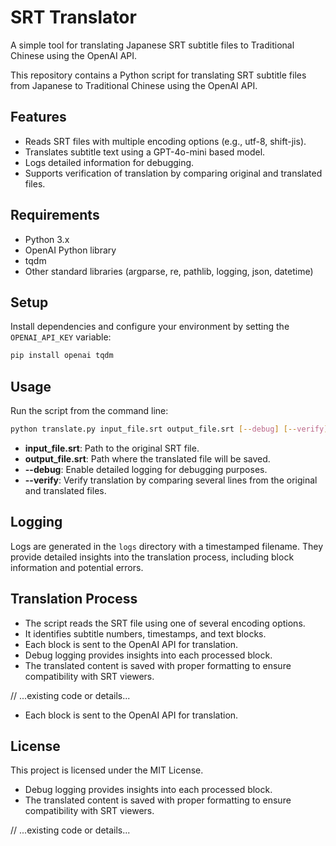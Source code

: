 # SRT Translator

A simple tool for translating Japanese SRT subtitle files to Traditional Chinese using the OpenAI API.

This repository contains a Python script for translating SRT subtitle files from Japanese to Traditional Chinese using the OpenAI API.

## Features

- Reads SRT files with multiple encoding options (e.g., utf-8, shift-jis).
- Translates subtitle text using a GPT-4o-mini based model.
- Logs detailed information for debugging.
- Supports verification of translation by comparing original and translated files.

## Requirements

- Python 3.x
- OpenAI Python library
- tqdm  
- Other standard libraries (argparse, re, pathlib, logging, json, datetime)

## Setup

Install dependencies and configure your environment by setting the `OPENAI_API_KEY` variable:

```bash
pip install openai tqdm
```

## Usage

Run the script from the command line:

```bash
python translate.py input_file.srt output_file.srt [--debug] [--verify]
```

- **input_file.srt**: Path to the original SRT file.
- **output_file.srt**: Path where the translated file will be saved.
- **--debug**: Enable detailed logging for debugging purposes.
- **--verify**: Verify translation by comparing several lines from the original and translated files.

## Logging

Logs are generated in the `logs` directory with a timestamped filename. They provide detailed insights into the translation process, including block information and potential errors.

## Translation Process

- The script reads the SRT file using one of several encoding options.
- It identifies subtitle numbers, timestamps, and text blocks.
- Each block is sent to the OpenAI API for translation.
- Debug logging provides insights into each processed block.
- The translated content is saved with proper formatting to ensure compatibility with SRT viewers.

// ...existing code or details...

- Each block is sent to the OpenAI API for translation.

## License

This project is licensed under the MIT License.

- Debug logging provides insights into each processed block.
- The translated content is saved with proper formatting to ensure compatibility with SRT viewers.

// ...existing code or details...
